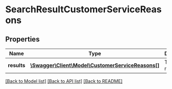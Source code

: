 # SearchResultCustomerServiceReasons

## Properties
Name | Type | Description | Notes
------------ | ------------- | ------------- | -------------
**results** | [**\Swagger\Client\Model\CustomerServiceReasons[]**](CustomerServiceReasons.md) | The search results | [optional] 

[[Back to Model list]](../README.md#documentation-for-models) [[Back to API list]](../README.md#documentation-for-api-endpoints) [[Back to README]](../README.md)


